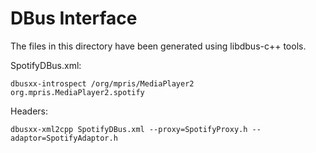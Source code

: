 # DBus Interface

The files in this directory have been generated using libdbus-c++ tools.

SpotifyDBus.xml:
```shell
dbusxx-introspect /org/mpris/MediaPlayer2 org.mpris.MediaPlayer2.spotify
```

Headers:
```shell
dbusxx-xml2cpp SpotifyDBus.xml --proxy=SpotifyProxy.h --adaptor=SpotifyAdaptor.h
```

